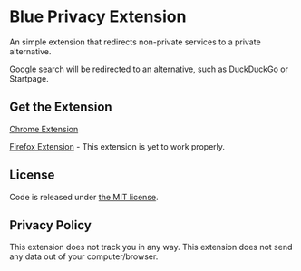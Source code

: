 # Blue Privacy Extension

An simple extension that redirects non-private services to a private alternative.

Google search will be redirected to an alternative, such as DuckDuckGo or Startpage.

## Get the Extension

[Chrome Extension](https://chrome.google.com/webstore/detail/blue-privacy-extention/dejffacfngabcgldjbfildemnmnmkfbo)

[Firefox Extension](https://addons.mozilla.org/en-US/firefox/addon/blue-privacy-extention/) - This extension is yet to work properly.

## License

Code is released under [the MIT license](LICENSE).

## Privacy Policy

This extension does not track you in any way. This extension does not send any data out of your computer/browser.
